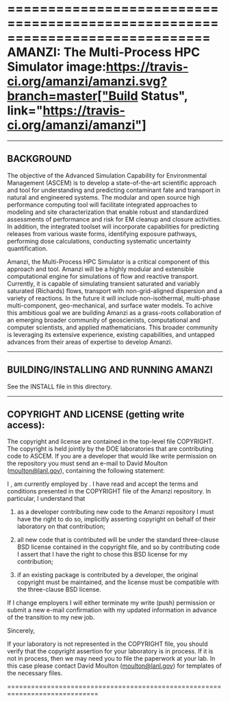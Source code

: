 =============================================================================
AMANZI: The Multi-Process HPC Simulator image:https://travis-ci.org/amanzi/amanzi.svg?branch=master["Build Status", link="https://travis-ci.org/amanzi/amanzi"]
=============================================================================
-----------------------------------------------
BACKGROUND
-----------------------------------------------

The objective of the Advanced Simulation Capability for Environmental
Management (ASCEM) is to develop a state-of-the-art scientific
approach and tool for understanding and predicting contaminant fate
and transport in natural and engineered systems.  The modular and open
source high performance computing tool will facilitate integrated
approaches to modeling and site characterization that enable robust
and standardized assessments of performance and risk for EM cleanup
and closure activities. In addition, the integrated toolset will
incorporate capabilities for predicting releases from various waste
forms, identifying exposure pathways, performing dose calculations,
conducting systematic uncertainty quantification.

Amanzi, the Multi-Process HPC Simulator is a critical component of
this approach and tool.  Amanzi will be a highly modular and
extensible computational engine for simulations of flow and reactive
transport. Currently, it is capable of simulating transient saturated
and variably saturated (Richards) flows, transport with
non-grid-aligned dispersion and a variety of reactions. In the future
it will include non-isothermal, multi-phase multi-component,
geo-mechanical, and surface water models. To achive this ambitious
goal we are building Amanzi as a grass-roots collaboration of an
emerging broader community of geoscienists, computational and computer
scientists, and applied mathematicians.  This broader community is
leveraging its extensive experience, existing capabilities, and
untapped advances from their areas of expertise to develop Amanzi.

-----------------------------------------------
BUILDING/INSTALLING AND RUNNING AMANZI
-----------------------------------------------

See the INSTALL file in this directory.

-----------------------------------------------
COPYRIGHT AND LICENSE (getting write access):
-----------------------------------------------

The copyright and license are contained in the top-level file
COPYRIGHT.  The copyright is held jointly by the DOE laboratories that
are contributing code to ASCEM.  If you are a developer that would
like write permission on the repository you must send an e-mail to 
David Moulton (moulton@lanl.gov), containing the following statement:

>>>>>>>>>>>>>>>

I <insert name>, am currently employed by <insert lab>.  I have read
and accept the terms and conditions presented in the COPYRIGHT file of
the Amanzi repository.  In particular, I understand that

 1. as a developer contributing new code to the Amanzi repository I
    must have the right to do so, implicitly asserting copyright on
    behalf of their laboratory on that contribution;

 2. all new code that is contributed will be under the standard
    three-clause BSD license contained in the copyright file, and so
    by contributing code I assert that I have the right to chose this
    BSD license for my contribution;

 3. if an existing package is contributed by a developer, the
    original copyright must be maintained, and the license must
    be compatible with the three-clause BSD license.

If I change employers I will either terminate my write (push) permission
or submit a new e-mail confirmation with my updated information 
in advance of the transition to my new job.

Sincerely, <insert name>

>>>>>>>>>>>>>>>>>>>>>>>>>

If your laboratory is not represented in the COPYRIGHT file, you
should verify that the copyright assertion for your laboratory is in
process. If it is not in process, then we may need you to file the
paperwork at your lab. In this case please contact David Moulton 
(moulton@lanl.gov) for templates of the necessary files.

=============================================================================






